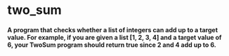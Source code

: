 # two_sum

#### A program that checks whether a list of integers can add up to a target value. For example, if you are given a list [1, 2, 3, 4] and a target value of 6, your TwoSum program should return true since 2 and 4 add up to 6.
